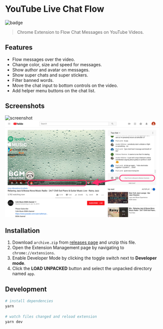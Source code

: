 # YouTube Live Chat Flow

![badge](https://github.com/fiahfy/youtube-live-chat-flow/workflows/Web%20Extension%20CI/badge.svg)

> Chrome Extension to Flow Chat Messages on YouTube Videos.

## Features

- Flow messages over the video.
- Change color, size and speed for messages.
- Show author and avatar on messages.
- Show super chats and super stickers.
- Filter banned words.
- Move the chat input to bottom controls on the video.
- Add helper menu buttons on the chat list.

## Screenshots

![screenshot](.github/img/screenshot1.gif)
![screenshot](.github/img/screenshot2.png)

## Installation

1. Download `archive.zip` from [releases page](https://github.com/fiahfy/youtube-live-chat-flow/releases) and unzip this file.
2. Open the Extension Management page by navigating to `chrome://extensions`.
3. Enable Developer Mode by clicking the toggle switch next to **Developer mode**.
4. Click the **LOAD UNPACKED** button and select the unpacked directory named `app`.

## Development

```bash
# install dependencies
yarn

# watch files changed and reload extension
yarn dev
```
